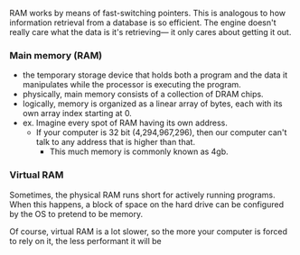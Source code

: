 
RAM works by means of fast-switching pointers. This is analogous to how information retrieval from a database is so efficient. The engine doesn't really care what the data is it's retrieving— it only cares about getting it out.

### Main memory (RAM)
- the temporary storage device that holds both a program and the data it manipulates while the processor is executing the program.
- physically, main memory consists of a collection of DRAM chips.
- logically, memory is organized as a linear array of bytes, each with its own array index starting at 0.
- ex. Imagine every spot of RAM having its own address.
	- If your computer is 32 bit (4,294,967,296), then our computer can't talk to any address that is higher than that.
		- This much memory is commonly known as 4gb.

### Virtual RAM
Sometimes, the physical RAM runs short for actively running programs. When this happens, a block of space on the hard drive can be configured by the OS to pretend to be memory.

Of course, virtual RAM is a lot slower, so the more your computer is forced to rely on it, the less performant it will be